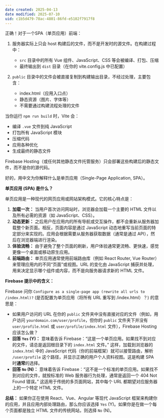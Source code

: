 ```yaml
---
date created: 2025-04-13
date modified: 2025-07-10
uid: c1b5d479-78ac-4801-86fd-e5102f7917f8
---
```


正确！对于一个SPA（单页应用）前端：

1. 服务器实际上只会 host 构建后的文件，而不是开发时的源文件。在构建过程中：
   - `src` 目录中的所有 Vue 组件、JavaScript、CSS 等会被编译、打包、压缩
   - 最终输出到 `dist` 目录（在你的 vite.config.js 中已配置）

2. `public` 目录中的文件会被直接复制到构建输出目录，不经过处理，主要包含：
   - index.html（应用入口点）
   - 静态资源（图片、字体等）
   - 不需要通过构建流程处理的文件

当你运行 `npm run build` 时，Vite 会：

- 编译 `.vue` 文件到纯 JavaScript
- 打包所有 JavaScript 模块
- 压缩代码
- 应用各种优化
- 生成最终的静态文件

Firebase Hosting（或任何其他静态文件托管服务）只会部署这些构建后的静态文件，而不是你的源代码。

好的，用中文为你解释什么是单页应用（Single-Page Application, SPA）。

**单页应用 (SPA) 是什么？**

单页应用是一种现代的网页应用或网站架构模式。它的核心特点是：

1. **加载一次：** 当用户首次访问网站时，浏览器会加载一个主要的 HTML 文件以及所有必需的资源（如 JavaScript、CSS）。
2. **动态更新：** 之后用户在应用内的所有导航或交互操作，都不会重新从服务器加载整个新页面。相反，页面内容是通过 JavaScript 动态地重写当前页面的特定部分来实现的。应用会根据需要从服务器获取数据（通常是通过 API），然后在浏览器端进行渲染。
3. **体验流畅：** 由于避免了整个页面的刷新，用户体验通常更流畅、更快速，感觉更像一个桌面或移动原生应用。
4. **前端路由：** 单页应用通常使用前端路由库（例如 React Router, Vue Router）来管理应用内的不同“页面”或视图。URL 的变化由 JavaScript 捕获并处理，用来决定显示哪个组件或内容，而不是向服务器请求新的 HTML 文件。

**Firebase 提示中的含义：**

Firebase 问你 `Configure as a single-page app (rewrite all urls to /index.html)?` (是否配置为单页应用（将所有 URL 重写到 /index.html）？) 的意思是：

- 如果用户访问的 URL 在你的 `public` 文件夹中没有直接对应的文件（例如，用户访问 `yourdomain.com/user/profile`，但你的 `public` 文件夹下并没有 `user/profile.html` 或 `user/profile/index.html` 文件），Firebase Hosting 应该怎么做？
- **回答 `Yes` (Y)：** 意味着告诉 Firebase：“这是一个单页应用。如果找不到对应的文件，请总是返回根目录下的 `index.html` 文件。” 这样，加载到浏览器的 `index.html` 中的 JavaScript 代码（你的前端框架）就可以接管路由，解析 `/user/profile` 这个路径，并显示正确的用户个人资料视图。这是构建 SPA 时**通常**的选择。
- **回答 `No` (N)：** 意味着告诉 Firebase：“这不是一个标准的单页应用。如果找不到对应的文件，就按标准的 Web 服务器行为处理，通常是返回一个 404 Not Found 错误。” 这适用于传统的多页面网站，其中每个 URL 都期望对应服务器上的一个特定 HTML 文件。

**总结：** 如果你正在使用 React、Vue、Angular 等现代 JavaScript 框架来构建你的应用，并且应用内部处理路由，那么你应该选择 `Yes` (Y)。如果你是在做一个每个页面都是独立 HTML 文件的传统网站，则选择 `No` (N)。
